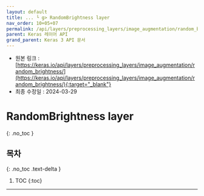 ```yaml
---
layout: default
title: ... └ g> RandomBrightness layer
nav_order: 10+05+07
permalink: /api/layers/preprocessing_layers/image_augmentation/random_brightness/
parent: Keras 레이어 API
grand_parent: Keras 3 API 문서
---
```


* 원본 링크 : [https://keras.io/api/layers/preprocessing_layers/image_augmentation/random_brightness/](https://keras.io/api/layers/preprocessing_layers/image_augmentation/random_brightness/){:target="_blank"}
* 최종 수정일 : 2024-03-29

# RandomBrightness layer
{: .no_toc }

## 목차
{: .no_toc .text-delta }

1. TOC
{:toc}

---
